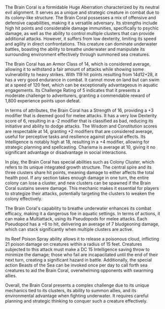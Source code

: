 The Brain Coral is a formidable Huge Aberration characterized by its neutral evil alignment. It serves as a unique and strategic creature in combat due to its colony-like structure. The Brain Coral possesses a mix of offensive and defensive capabilities, making it a versatile adversary. Its strengths include high hit points and considerable damage immunities, specifically to psychic damage, as well as the ability to control multiple clusters that can provide additional attacks. However, it suffers from low dexterity, limiting its speed and agility in direct confrontations. This creature can dominate underwater battles, boasting the ability to breathe underwater and manipulate its surrounding environment effectively through summoned sea creatures.

The Brain Coral has an Armor Class of 14, which is considered average, allowing it to withstand a fair amount of attacks while showing some vulnerability to heavy strikes. With 119 hit points resulting from 14d12+28, it has a very good endurance in combat. It cannot move on land but can swim at a speed of 120 feet, which can be exceptionally advantageous in aquatic engagements. Its Challenge Rating of 5 indicates that it presents a moderate challenge to adventurers, granting a commendable reward of 1,800 experience points upon defeat. 

In terms of attributes, the Brain Coral has a Strength of 16, providing a +3 modifier that is deemed good for melee attacks. It has a very low Dexterity score of 6, resulting in a -2 modifier that is classified as bad, reducing its initiative and ability to dodge attacks. The Wisdom and Constitution scores are respectable at 14, granting +2 modifiers that are considered average, useful for perceptive tasks and resilience against physical effects. Its Intelligence is notably high at 18, resulting in a +4 modifier, allowing for strategic planning and spellcasting. Charisma is average at 10, giving it no significant advantage or disadvantage in social interactions.

In play, the Brain Coral has special abilities such as Colony Cluster, which refers to its unique integrated growth structure. The central spire and its three clusters share hit points, meaning damage to either affects the total health pool. If any section takes enough damage in one turn, the entire colony can lose a cluster, and new clusters can be spawned if the Brain Coral sustains severe damage. This mechanic makes it essential for players to strategize their attacks, potentially targeting the clusters to weaken the colony effectively. 

The Brain Coral's capability to breathe underwater enhances its combat efficacy, making it a dangerous foe in aquatic settings. In terms of actions, it can make a Multiattack, using its Pseudopods for melee attacks. Each Pseudopod has a +6 to hit, delivering an average of 7 bludgeoning damage, which can stack significantly when multiple clusters are active.

Its Reef Poison Spray ability allows it to release a poisonous cloud, inflicting 21 poison damage on creatures within a radius of 15 feet. Creatures subjected to this attack must make a DC 15 Intelligence saving throw to minimize the damage; those who fail are incapacitated until the end of their next turn, creating a significant hazard in battle. Additionally, the special action Beasts of the Sea can be invoked once per day to call forth sea creatures to aid the Brain Coral, overwhelming opponents with swarming allies.

Overall, the Brain Coral presents a complex challenge due to its unique mechanics tied to its clusters, its ability to summon allies, and its environmental advantage when fighting underwater. It requires careful planning and strategic thinking to conquer such a creature effectively.